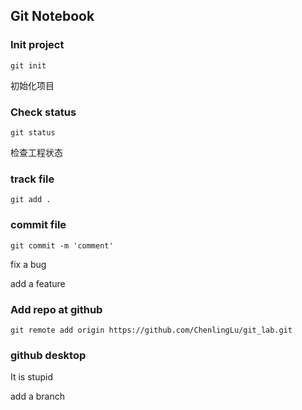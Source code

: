 ## Git Notebook


### Init project

``
git init
``

初始化项目


### Check status

``
git status
``

检查工程状态


### track file

``
git add .
``


### commit file
``
git commit -m 'comment'
``

fix a bug

add a feature


### Add repo at github

``
git remote add origin https://github.com/ChenlingLu/git_lab.git
``


### github desktop

It is stupid


add a branch
